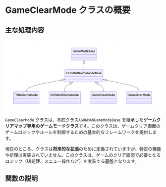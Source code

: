 # GameClearMode クラスの概要

## 主な処理内容

![GameMode_ClassDiagram](Images/GameMode_ClassDiagram.png)  

`GameClearMode` クラスは、基底クラス`AGUNMANGameModeBase` を継承した**ゲームクリアマップ専用のゲームモードクラス**です。このクラスは、ゲームクリア画面のゲームロジックやルールを制御するための基本的なフレームワークを提供します。

現在のところ、クラスは**将来的な拡張**のために定義されていますが、特定の機能や処理は実装されていません。このクラスは、ゲームのクリア画面で必要となるロジック（UI処理、メニュー操作など）を実装する基盤となります。

## 関数の説明

